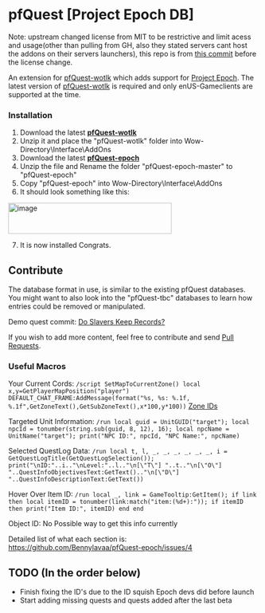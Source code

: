 # pfQuest [Project Epoch DB]

Note: upstream changed license from MIT to be restrictive and limit acess and usage(other than pulling from GH, also they stated servers cant host the addons on their servers launchers), this repo is from [this commit](https://github.com/Bennylavaa/pfQuest-epoch/tree/73d41dcd9003c39eaffb23efc7a9d74d137fdfb9) before the license change. 

An extension for [pfQuest-wotlk](https://github.com/shagu/pfQuest) which adds support for [Project Epoch](https://www.project-epoch.net/).
The latest version of [pfQuest-wotlk](https://github.com/shagu/pfQuest) is required and only enUS-Gameclients are supported at the time.

### Installation
1. Download the latest **[pfQuest-wotlk](https://github.com/shagu/pfQuest/releases/latest/download/pfQuest-enUS-wotlk.zip)**
2. Unzip it and place the "pfQuest-wotlk" folder into Wow-Directory\Interface\AddOns
3. Download the latest **[pfQuest-epoch](https://github.com/Bennylavaa/pfQuest-epoch/archive/master.zip)**
4. Unzip the file and Rename the folder "pfQuest-epoch-master" to "pfQuest-epoch"
5. Copy "pfQuest-epoch" into Wow-Directory\Interface\AddOns
6. It should look something like this:

<img width="328" height="62" alt="image" src="https://github.com/user-attachments/assets/1f4be26d-a126-4903-a17e-2aa1ba7334b5" />

7. It is now installed Congrats. 

## Contribute

The database format in use, is similar to the existing pfQuest databases.
You might want to also look into the "pfQuest-tbc" databases to learn how entries could be removed or manipulated.

Demo quest commit: [Do Slavers Keep Records?
](https://github.com/Bennylavaa/pfQuest-epoch/commit/39abc567413a0c004ea22ec38fed4eb2e486e9d6)

If you wish to add more content, feel free to contribute and send [Pull Requests](https://github.com/Bennylavaa/pfQuest-epoch/pulls).

### Useful Macros
Your Current Cords:
`/script SetMapToCurrentZone() local x,y=GetPlayerMapPosition("player") DEFAULT_CHAT_FRAME:AddMessage(format("%s, %s: %.1f, %.1f",GetZoneText(),GetSubZoneText(),x*100,y*100))`
[Zone IDs](https://github.com/Bennylavaa/wowchat-epoch/blob/main/src/main/resources/pre_cata_areas.csv)

Targeted Unit Information:
`/run local guid = UnitGUID("target"); local npcId = tonumber(string.sub(guid, 8, 12), 16); local npcName = UnitName("target"); print("NPC ID:", npcId, "NPC Name:", npcName)`

Selected QuestLog Data:
`/run local t, l, _, _, _, _, _, _, i = GetQuestLogTitle(GetQuestLogSelection()); print("\nID:"..i.."\nLevel:"..l.."\n[\"T\"] "..t.."\n[\"O\"] "..QuestInfoObjectivesText:GetText().."\n[\"D\"] "..QuestInfoDescriptionText:GetText())`

Hover Over Item ID:
`/run local _, link = GameTooltip:GetItem(); if link then local itemID = tonumber(link:match("item:(%d+):")); if itemID then print("Item ID:", itemID) end end`

Object ID:
No Possible way to get this info currently

Detailed list of what each section is: https://github.com/Bennylavaa/pfQuest-epoch/issues/4 

## TODO (In the order below)

- Finish fixing the ID's due to the ID squish Epoch devs did before launch
- Start adding missing quests and quests added after the last beta

